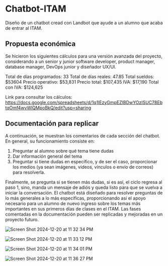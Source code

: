 # Chatbot-ITAM
Diseño de un chatbot cread con Landbot que ayude a un alumno que acaba de entrar al ITAM.

## Propuesta económica
Se hicieron los siguientes cálculos para una versión avanzada del proyecto, considerando a un senior y junior software developer, product manager, database manager, DevOps junior y diseñador UX/UI.

Total de días programados: 33
Total de días reales: 47.85
Total sueldos: $53604
Precio operativo: $53,831 
Precio total: $107,435
IVA: $17,190
Total con IVA: $124,625

Link para consultar los cálculos: https://docs.google.com/spreadsheets/d/1q1lEzyGmpEZIBDwYOzISUC78EbtqOmf4wvWlQMpoBkQ/edit?usp=sharing 

## Documentación para replicar
A continuación, se muestran los comentarios de cada sección del chatbot. En general, su funcionamiento consiste en:

1) Preguntar al alumno sobre qué tema tiene dudas
2) Dar información general del tema
3) Preguntar si tiene dudas en específico, y de ser el caso, proporcionar los medios (ya sean imágenes, videos, vínculos o envío de correos) para resolverla.

Finalmente, se pregunta si se tienen más dudas, si es así, el ciclo regresa al paso 1, sino, manda un mensaje de adiós y queda listo para que se vuelva a iniciar la conversación. El chatbot está diseñado para resolver preguntas de lo más generales a lo más específicas, proporcionando así el apoyo necesario para un alumno de nuevo ingreso sobre los temas más importantes en sus primeros días de clases en el ITAM. Las fases comentadas en la documentación pueden ser replicadas y mejoradas en un proyecto futuro.


![Screen Shot 2024-12-20 at 11 32 34 PM](https://github.com/user-attachments/assets/484fdd30-3a36-4968-bd8b-bbc028b9a453)

![Screen Shot 2024-12-20 at 11 33 12 PM](https://github.com/user-attachments/assets/4e9cac85-dfd4-4d5d-8c66-cd192f1fb801)

![Screen Shot 2024-12-20 at 11 34 01 PM](https://github.com/user-attachments/assets/4d0efb6c-bfe6-4dda-aa43-b2496ccec317)

![Screen Shot 2024-12-20 at 11 36 27 PM](https://github.com/user-attachments/assets/4945e33e-b4a0-41e5-bed9-fb2179bbaa6c)
